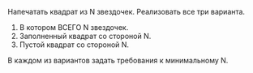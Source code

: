 Напечатать квадрат из N звездочек. Реализовать все три варианта.
1. В котором ВСЕГО N звездочек.
2. Заполненный квадрат со стороной N.
3. Пустой квадрат со стороной N.  

В каждом из вариантов задать требования к минимальному N.
